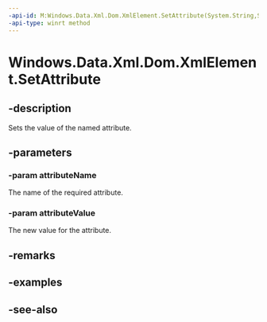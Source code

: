 ```yaml
---
-api-id: M:Windows.Data.Xml.Dom.XmlElement.SetAttribute(System.String,System.String)
-api-type: winrt method
---
```


<!-- Method syntax
public void SetAttribute(System.String attributeName, System.String attributeValue)
-->

# Windows.Data.Xml.Dom.XmlElement.SetAttribute

## -description
Sets the value of the named attribute.

## -parameters
### -param attributeName
The name of the required attribute.

### -param attributeValue
The new value for the attribute.

## -remarks

## -examples

## -see-also
